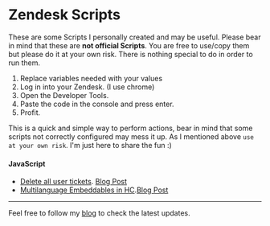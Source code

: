 Zendesk Scripts
===========

These are some Scripts I personally created and may be useful. Please bear in mind that these are **not official Scripts**. You are free to use/copy them but please do it at your own risk. There is nothing special to do in order to run them.

1. Replace variables needed with your values
2. Log in into your Zendesk. (I use chrome)
3. Open the Developer Tools.
4. Paste the code in the console and press enter.
5. Profit.

This is a quick and simple way to perform actions, bear in mind that some scripts not correctly configured may mess it up. As I mentioned above `use at your own risk`. I'm just here to share the fun :)


#### JavaScript

- [Delete all user tickets](https://github.com/abelmartinromero/zdscripts/blob/master/JavaScript/deleteAllUserTickets.js). [Blog Post](http://abelmartinromero.com/2014/12/01/zendesk-script-delete-all-user-tickets/)
- [Multilanguage Embeddables in HC](https://github.com/abelmartinromero/zdscripts/blob/master/JavaScript/multilanguageEmbeddables.js).[Blog Post](http://abelmartinromero.com/2014/12/08/zendesk-script-multilanguage-embeddables/)


---
Feel free to follow my [blog](http://www.abelmartinromero.com) to check the latest updates.